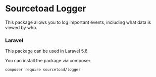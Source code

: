 # Sourcetoad Logger

This package allows you to log important events, including what data is viewed by who.

### Laravel

This package can be used in Laravel 5.6.

You can install the package via composer:

``` bash
composer require sourcetoad/logger
```